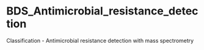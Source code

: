# BDS_Antimicrobial_resistance_detection
Classification - Antimicrobial resistance detection with mass spectrometry
